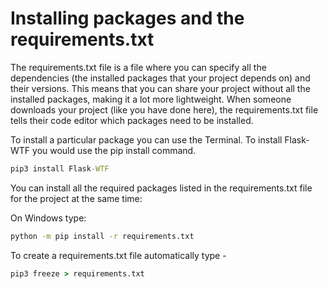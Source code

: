 # Installing packages and the requirements.txt

The requirements.txt file is a file where you can specify all the dependencies (the installed packages that your project depends on) and their versions. This means that you can share your project without all the installed packages, making it a lot more lightweight. When someone downloads your project (like you have done here), the requirements.txt file tells their code editor which packages need to be installed.

To install a particular package you can use the Terminal. To install Flask-WTF you would use the pip install command.
```cmd
pip3 install Flask-WTF
```

You can install all the required packages listed in the requirements.txt file for the project at the same time: 

On Windows type:
```cmd
python -m pip install -r requirements.txt
```

To create a requirements.txt file automatically type - 
```cmd
pip3 freeze > requirements.txt
```